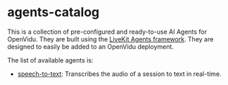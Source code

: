 # agents-catalog

This is a collection of pre-configured and ready-to-use AI Agents for OpenVidu. They are built using the [LiveKit Agents framework](https://docs.livekit.io/agents/). They are designed to easily be added to an OpenVidu deployment.

The list of available agents is:

- [speech-to-text](speech-to-text/README.md): Transcribes the audio of a session to text in real-time.